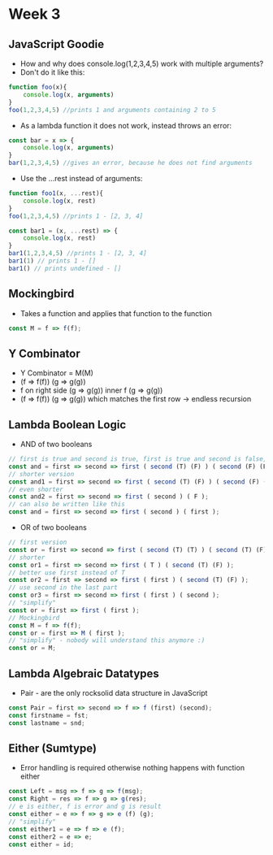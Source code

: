 # Week 3

## JavaScript Goodie

* How and why does console.log(1,2,3,4,5) work with multiple arguments?
* Don't do it like this:

```javascript
function foo(x){
    console.log(x, arguments)
}
foo(1,2,3,4,5) //prints 1 and arguments containing 2 to 5
```

* As a lambda function it does not work, instead throws an error:

```javascript
const bar = x => {
    console.log(x, arguments)
}
bar(1,2,3,4,5) //gives an error, because he does not find arguments
```

* Use the ...rest instead of arguments:

```javascript
function foo1(x, ...rest){
    console.log(x, rest)
}
foo(1,2,3,4,5) //prints 1 - [2, 3, 4]
```

```javascript
const bar1 = (x, ...rest) => {
    console.log(x, rest)
}
bar1(1,2,3,4,5) //prints 1 - [2, 3, 4]
bar1(1) // prints 1 - []
bar1() // prints undefined - []
```

## Mockingbird

* Takes a function and applies that function to the function

```javascript
const M = f => f(f);
```

## Y Combinator

* Y Combinator = M(M)
* (f => f(f)) (g => g(g))
* f on right side (g => g(g)) inner f (g => g(g))
* (f => f(f)) (g => g(g)) which matches the first row -> endless recursion

## Lambda Boolean Logic

* AND of two booleans

```javascript
// first is true and second is true, first is true and second is false, ...
const and = first => second => first ( second (T) (F) ) ( second (F) (F) )
// shorter version
const and1 = first => second => first ( second (T) (F) ) ( second (F) (F) )
// even shorter
const and2 = first => second => first ( second ) ( F );
// can also be written like this
const and = first => second => first ( second ) ( first );
```

* OR of two booleans

```javascript
// first version
const or = first => second => first ( second (T) (T) ) ( second (T) (F) );
// shorter
const or1 = first => second => first ( T ) ( second (T) (F) );
// better use first instead of T
const or2 = first => second => first ( first ) ( second (T) (F) );
// use second in the last part
const or3 = first => second => first ( first ) ( second );
// "simplify"
const or = first => first ( first );
// Mockingbird
const M = f => f(f);
const or = first => M ( first );
// "simplify" - nobody will understand this anymore :) 
const or = M;
```

## Lambda Algebraic Datatypes

* Pair - are the only rocksolid data structure in JavaScript

```javascript
const Pair = first => second => f => f (first) (second);
const firstname = fst;
const lastname = snd;
```

## Either (Sumtype)

* Error handling is required otherwise nothing happens with function either

```javascript
const Left = msg => f => g => f(msg);
const Right = res => f => g => g(res);
// e is either, f is error and g is result
const either = e => f => g => e (f) (g);
// "simplify"
const either1 = e => f => e (f);
const either2 = e => e;
const either = id;
```
